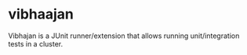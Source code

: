 # vibhaajan
Vibhajan is a JUnit runner/extension that allows running unit/integration tests in a cluster. 
